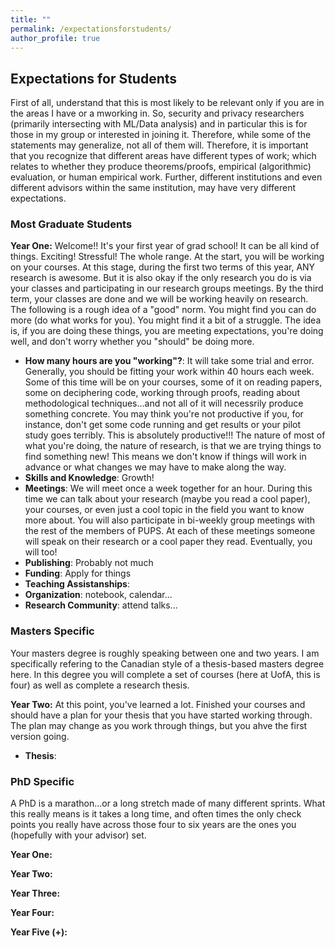 ```yaml
---
title: ""
permalink: /expectationsforstudents/
author_profile: true
---
```


<h2>Expectations for Students</h2>


First of all, understand that this is most likely to be relevant only if you are in the areas I have or a mworking in. So, security and privacy researchers (primarily intersecting with ML/Data analysis) and in particular this is for those in my group or interested in joining it. Therefore, while some of the statements may generalize, not all of them will. Therefore, it is important that you recognize that different areas have different types of work; which relates to whether they produce theorems/proofs, empirical (algorithmic) evaluation, or human empirical work. Further, different institutions and even different advisors within the same institution, may have very different expectations. 

<h3>Most Graduate Students</h3>
<b>Year One:</b>
Welcome!! It's your first year of grad school! It can be all kind of things. Exciting! Stressful! The whole range. At the start, you will be working on your courses. At this stage, during the first two terms of this year, ANY research is awesome. But it is also okay if the only research you do is via your classes and participating in our research groups meetings. By the third term, your classes are done and we will be working heavily on research. The following is a rough idea of a "good" norm. You might find you can do more (do what works for you). You might find it a bit of a struggle. The idea is, if you are doing these things, you are meeting expectations, you're doing well, and don't worry whether you "should" be doing more. 

<ul>
 <li><b>How many hours are you "working"?</b>: It will take some trial and error. Generally, you should be fitting your work within 40 hours each week. Some of this time will be on your courses, some of it on reading papers, some on deciphering code, working through proofs, reading about methodological techniques...and not all of it will necessrily produce something concrete. You may think you're not productive if you, for instance, don't get some code running and get results or your pilot study goes terribly. This is absolutely productive!!! The nature of most of what you're doing, the nature of research, is that we are trying things to find something new! This means we don't know if things will work in advance or what changes we may have to make along the way.  </li>
 <li><b>Skills and Knowledge</b>: Growth!</li>
 <li><b>Meetings</b>: We will meet once a week together for an hour. During this time we can talk about your research (maybe you read a cool paper), your courses, or even just a cool topic in the field you want to know more about. You will also participate in bi-weekly group meetings with the rest of the members of PUPS. At each of these meetings someone will speak on their research or a cool paper they read. Eventually, you will too!</li>
 <li><b>Publishing</b>: Probably not much</li>
 <li><b>Funding</b>: Apply for things</li>
 <li><b>Teaching Assistanships</b>:</li>
 <li><b>Organization</b>: notebook, calendar...</li>
 <li><b>Research Community</b>: attend talks...</li>
</ul>



<h3>Masters Specific</h3>
Your masters degree is roughly speaking between one and two years. I am specifically refering to the Canadian style of a thesis-based masters degree here. In this degree you will complete a set of courses (here at UofA, this is four) as well as complete a research thesis.  <br/>

<b>Year Two:</b>
At this point, you've learned a lot. Finished your courses and should have a plan for your thesis that you have started working through. The plan may change as you work through things, but you ahve the first version going. 
<ul>
 <li><b>Thesis</b>:</li>
</ul>


 <h3>PhD Specific</h3>
A PhD is a marathon...or a long stretch made of many different sprints. What this really means is it takes a long time, and often times the only check points you really have across those four to six years are the ones you (hopefully with your advisor) set. <br/>

<b>Year One:</b>

<b>Year Two:</b>

<b>Year Three:</b>

<b>Year Four:</b>

<b>Year Five (+):</b>


